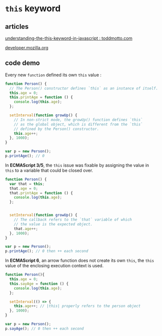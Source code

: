 # `this` keyword

## articles

[understanding-the-this-keyword-in-javascript : toddmotto.com](https://toddmotto.com/understanding-the-this-keyword-in-javascript/)

[developer.mozilla.org](https://developer.mozilla.org/fr/docs/Web/JavaScript/Reference/Op%C3%A9rateurs/L_op%C3%A9rateur_this)

## code demo

Every new `function` defined its own `this` value :

```javascript
function Person() {
  // The Person() constructor defines `this` as an instance of itself.
  this.age = 0;
  this.printAge = function () {
    console.log(this.age);
  };

  setInterval(function growUp() {
    // In non-strict mode, the growUp() function defines `this` 
    // as the global object, which is different from the `this`
    // defined by the Person() constructor.
    this.age++;
  }, 1000);
}

var p = new Person();
p.printAge(); // 0
```

In **ECMAScript 3/5**, the `this` issue was fixable by assigning the value in `this` to a variable that could be closed over.

```javascript
function Person() {
  var that = this;
  that.age = 0;
  that.printAge = function () {
    console.log(this.age);
  };


  setInterval(function growUp() {
    // The callback refers to the `that` variable of which
    // the value is the expected object.
    that.age++;
  }, 1000);
}

var p = new Person();
p.printAge(); // 0 then ++ each second
```

In **ECMAScript 6**, an arrow function does not create its own `this`, the `this` value of the enclosing execution context is used.

```javascript
function Person(){
  this.age = 0;
  this.sayAge = function () {
    console.log(this.age);
  };

  setInterval(() => {
    this.age++; // |this| properly refers to the person object
  }, 1000);
}

var p = new Person();
p.sayAge(); // 0 then ++ each second
```
